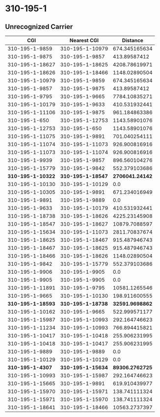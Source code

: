 # 310-195-1
## Unrecognized Carrier


| CGI | Nearest CGI | Distance |
|-----|-------------|----------|
| 310-195-1-9859 | 310-195-1-10979 | 674.345165634 |
| 310-195-1-9875 | 310-195-1-9857 | 413.89587412 |
| 310-195-1-18627 | 310-195-1-18625 | 4208.78619971 |
| 310-195-1-18626 | 310-195-1-18466 | 1148.02890504 |
| 310-195-1-10979 | 310-195-1-9859 | 674.345165634 |
| 310-195-1-9857 | 310-195-1-9875 | 413.89587412 |
| 310-195-1-9795 | 310-195-1-9665 | 7784.10835271 |
| 310-195-1-10179 | 310-195-1-9633 | 410.531932441 |
| 310-195-1-11106 | 310-195-1-9875 | 961.184863386 |
| 310-195-1-650 | 310-195-1-12753 | 1143.58901076 |
| 310-195-1-12753 | 310-195-1-650 | 1143.58901076 |
| 310-195-1-11075 | 310-195-1-9891 | 701.040254111 |
| 310-195-1-11074 | 310-195-1-11073 | 926.900816916 |
| 310-195-1-11073 | 310-195-1-11074 | 926.900816916 |
| 310-195-1-9939 | 310-195-1-9857 | 896.560104276 |
| 310-195-1-15779 | 310-195-1-9842 | 552.379103686 |
| **310-195-1-10322** | **310-195-1-18547** | **2706041.24142** |
| 310-195-1-10130 | 310-195-1-10129 | 0.0 |
| 310-195-1-10305 | 310-195-1-9891 | 671.234016949 |
| 310-195-1-9891 | 310-195-1-9889 | 0.0 |
| 310-195-1-9633 | 310-195-1-10179 | 410.531932441 |
| 310-195-1-18738 | 310-195-1-18626 | 4225.23145908 |
| 310-195-1-18547 | 310-195-1-18627 | 10879.7088597 |
| 310-195-1-15634 | 310-195-1-11073 | 2811.70837674 |
| 310-195-1-18625 | 310-195-1-18467 | 915.487946743 |
| 310-195-1-18467 | 310-195-1-18625 | 915.487946743 |
| 310-195-1-18466 | 310-195-1-18626 | 1148.02890504 |
| 310-195-1-9842 | 310-195-1-15779 | 552.379103686 |
| 310-195-1-9906 | 310-195-1-9905 | 0.0 |
| 310-195-1-9905 | 310-195-1-9905 | 0.0 |
| 310-195-1-11891 | 310-195-1-9795 | 10581.1265546 |
| 310-195-1-9665 | 310-195-1-10130 | 198.911600555 |
| **310-195-1-18593** | **310-195-1-18738** | **32591.9698862** |
| 310-195-1-10162 | 310-195-1-9665 | 522.999571177 |
| 310-195-1-15987 | 310-195-1-10993 | 292.164746623 |
| 310-195-1-11234 | 310-195-1-10993 | 766.894415821 |
| 310-195-1-10417 | 310-195-1-10418 | 255.906231995 |
| 310-195-1-10418 | 310-195-1-10417 | 255.906231995 |
| 310-195-1-9889 | 310-195-1-9889 | 0.0 |
| 310-195-1-10129 | 310-195-1-10129 | 0.0 |
| **310-195-1-4307** | **310-195-1-15634** | **89306.2762725** |
| 310-195-1-10993 | 310-195-1-15987 | 292.164746623 |
| 310-195-1-15665 | 310-195-1-9891 | 619.910439977 |
| 310-195-1-15970 | 310-195-1-15971 | 138.741111324 |
| 310-195-1-15971 | 310-195-1-15970 | 138.741111324 |
| 310-195-1-18641 | 310-195-1-18466 | 10563.2737397 |
